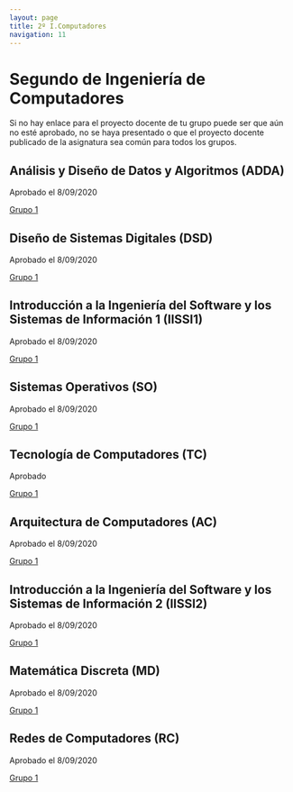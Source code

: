 ```yaml
---
layout: page
title: 2º I.Computadores
navigation: 11
---
```


# Segundo de Ingeniería de Computadores

Si no hay enlace para el proyecto docente de tu grupo puede ser que aún no esté aprobado, no se haya presentado o que el proyecto docente publicado de la asignatura sea común para todos los grupos.

## Análisis y Diseño de Datos y Algoritmos (ADDA)

Aprobado el 8/09/2020

[Grupo 1](https://uses0-my.sharepoint.com/:b:/g/personal/delegacion_etsii_us_es/Edu1S9kC5GVIvvf1i3dDmj0BKRJod7XqH6125xu9BdwcVw?e=wvyh3g)

## Diseño de Sistemas Digitales (DSD)

Aprobado el 8/09/2020

[Grupo 1]()

## Introducción a la Ingeniería del Software y los Sistemas de Información 1 (IISSI1)

Aprobado el 8/09/2020

[Grupo 1](https://uses0-my.sharepoint.com/:b:/g/personal/delegacion_etsii_us_es/Ee7SJZtgmAdOiSUBRE7gMS0BrA72WW-o2mV6n7S-QQILlw?e=p4PbGD)

## Sistemas Operativos (SO)

Aprobado el 8/09/2020

[Grupo 1](https://uses0-my.sharepoint.com/:b:/g/personal/delegacion_etsii_us_es/Ec48Z4vOJ5JAt9Y69XHVBQsBiM2hKjpAzqXBEdVCZQm2_w?e=9ioxc6)

## Tecnología de Computadores (TC)

Aprobado

[Grupo 1]()

## Arquitectura de Computadores (AC)

Aprobado el 8/09/2020

[Grupo 1](https://uses0-my.sharepoint.com/:b:/g/personal/delegacion_etsii_us_es/EebOpbfXQE5Lsl4nMkkts2kBEu0NlJ7DFN1qLv846CoAfA?e=7Md0cU)


## Introducción a la Ingeniería del Software y los Sistemas de Información 2 (IISSI2)

Aprobado el 8/09/2020

[Grupo 1](https://uses0-my.sharepoint.com/:b:/g/personal/delegacion_etsii_us_es/EXekciGXd-ZMh6mBLiinzcMBXJ-h2-bAEPZg20kvl_BBoQ?e=51TrML)


## Matemática Discreta (MD)

Aprobado el 8/09/2020

[Grupo 1]()


## Redes de Computadores (RC)

Aprobado el 8/09/2020

[Grupo 1]()